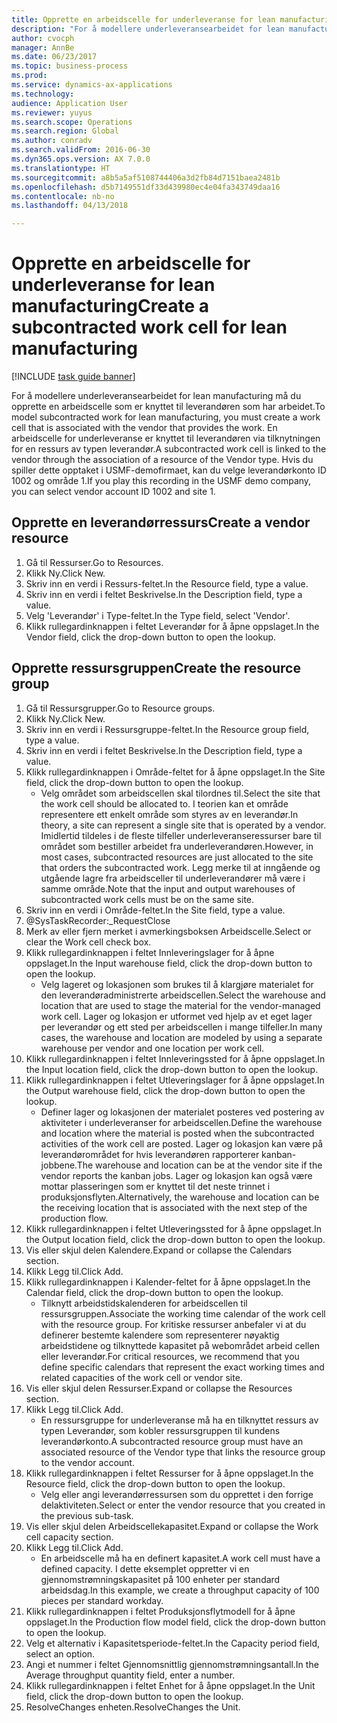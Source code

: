 ```yaml
--- 
title: Opprette en arbeidscelle for underleveranse for lean manufacturing
description: "For å modellere underleveransearbeidet for lean manufacturing må du opprette en arbeidscelle som er knyttet til leverandøren som har arbeidet."
author: cvocph
manager: AnnBe
ms.date: 06/23/2017
ms.topic: business-process
ms.prod: 
ms.service: dynamics-ax-applications
ms.technology: 
audience: Application User
ms.reviewer: yuyus
ms.search.scope: Operations
ms.search.region: Global
ms.author: conradv
ms.search.validFrom: 2016-06-30
ms.dyn365.ops.version: AX 7.0.0
ms.translationtype: HT
ms.sourcegitcommit: a8b5a5af5108744406a3d2fb84d7151baea2481b
ms.openlocfilehash: d5b7149551df33d439980ec4e04fa343749daa16
ms.contentlocale: nb-no
ms.lasthandoff: 04/13/2018

---
```

# <a name="create-a-subcontracted-work-cell-for-lean-manufacturing"></a><span data-ttu-id="cd75b-103">Opprette en arbeidscelle for underleveranse for lean manufacturing</span><span class="sxs-lookup"><span data-stu-id="cd75b-103">Create a subcontracted work cell for lean manufacturing</span></span>

[!INCLUDE [task guide banner](../../includes/task-guide-banner.md)]

<span data-ttu-id="cd75b-104">For å modellere underleveransearbeidet for lean manufacturing må du opprette en arbeidscelle som er knyttet til leverandøren som har arbeidet.</span><span class="sxs-lookup"><span data-stu-id="cd75b-104">To model subcontracted work for lean manufacturing, you must create a work cell that is associated with the vendor that provides the work.</span></span> <span data-ttu-id="cd75b-105">En arbeidscelle for underleveranse er knyttet til leverandøren via tilknytningen for en ressurs av typen leverandør.</span><span class="sxs-lookup"><span data-stu-id="cd75b-105">A subcontracted work cell is linked to the vendor through the association of a resource of the Vendor type.</span></span> <span data-ttu-id="cd75b-106">Hvis du spiller dette opptaket i USMF-demofirmaet, kan du velge leverandørkonto ID 1002 og område 1.</span><span class="sxs-lookup"><span data-stu-id="cd75b-106">If you play this recording in the USMF demo company, you can select vendor account ID 1002 and site 1.</span></span>


## <a name="create-a-vendor-resource"></a><span data-ttu-id="cd75b-107">Opprette en leverandørressurs</span><span class="sxs-lookup"><span data-stu-id="cd75b-107">Create a vendor resource</span></span>
1. <span data-ttu-id="cd75b-108">Gå til Ressurser.</span><span class="sxs-lookup"><span data-stu-id="cd75b-108">Go to Resources.</span></span>
2. <span data-ttu-id="cd75b-109">Klikk Ny.</span><span class="sxs-lookup"><span data-stu-id="cd75b-109">Click New.</span></span>
3. <span data-ttu-id="cd75b-110">Skriv inn en verdi i Ressurs-feltet.</span><span class="sxs-lookup"><span data-stu-id="cd75b-110">In the Resource field, type a value.</span></span>
4. <span data-ttu-id="cd75b-111">Skriv inn en verdi i feltet Beskrivelse.</span><span class="sxs-lookup"><span data-stu-id="cd75b-111">In the Description field, type a value.</span></span>
5. <span data-ttu-id="cd75b-112">Velg 'Leverandør' i Type-feltet.</span><span class="sxs-lookup"><span data-stu-id="cd75b-112">In the Type field, select 'Vendor'.</span></span>
6. <span data-ttu-id="cd75b-113">Klikk rullegardinknappen i feltet Leverandør for å åpne oppslaget.</span><span class="sxs-lookup"><span data-stu-id="cd75b-113">In the Vendor field, click the drop-down button to open the lookup.</span></span>

## <a name="create-the-resource-group"></a><span data-ttu-id="cd75b-114">Opprette ressursgruppen</span><span class="sxs-lookup"><span data-stu-id="cd75b-114">Create the resource group</span></span>
1. <span data-ttu-id="cd75b-115">Gå til Ressursgrupper.</span><span class="sxs-lookup"><span data-stu-id="cd75b-115">Go to Resource groups.</span></span>
2. <span data-ttu-id="cd75b-116">Klikk Ny.</span><span class="sxs-lookup"><span data-stu-id="cd75b-116">Click New.</span></span>
3. <span data-ttu-id="cd75b-117">Skriv inn en verdi i Ressursgruppe-feltet.</span><span class="sxs-lookup"><span data-stu-id="cd75b-117">In the Resource group field, type a value.</span></span>
4. <span data-ttu-id="cd75b-118">Skriv inn en verdi i feltet Beskrivelse.</span><span class="sxs-lookup"><span data-stu-id="cd75b-118">In the Description field, type a value.</span></span>
5. <span data-ttu-id="cd75b-119">Klikk rullegardinknappen i Område-feltet for å åpne oppslaget.</span><span class="sxs-lookup"><span data-stu-id="cd75b-119">In the Site field, click the drop-down button to open the lookup.</span></span>
    * <span data-ttu-id="cd75b-120">Velg området som arbeidscellen skal tilordnes til.</span><span class="sxs-lookup"><span data-stu-id="cd75b-120">Select the site that the work cell should be allocated to.</span></span> <span data-ttu-id="cd75b-121">I teorien kan et område representere ett enkelt område som styres av en leverandør.</span><span class="sxs-lookup"><span data-stu-id="cd75b-121">In theory, a site can represent a single site that is operated by a vendor.</span></span> <span data-ttu-id="cd75b-122">Imidlertid tildeles i de fleste tilfeller underleveranseressurser bare til området som bestiller arbeidet fra underleverandøren.</span><span class="sxs-lookup"><span data-stu-id="cd75b-122">However, in most cases, subcontracted resources are just allocated to the site that orders the subcontracted work.</span></span> <span data-ttu-id="cd75b-123">Legg merke til at inngående og utgående lagre fra arbeidsceller til underleverandører må være i samme område.</span><span class="sxs-lookup"><span data-stu-id="cd75b-123">Note that the input and output warehouses of subcontracted work cells must be on the same site.</span></span>  
6. <span data-ttu-id="cd75b-124">Skriv inn en verdi i Område-feltet.</span><span class="sxs-lookup"><span data-stu-id="cd75b-124">In the Site field, type a value.</span></span>
7. @SysTaskRecorder:_RequestClose
8. <span data-ttu-id="cd75b-125">Merk av eller fjern merket i avmerkingsboksen Arbeidscelle.</span><span class="sxs-lookup"><span data-stu-id="cd75b-125">Select or clear the Work cell check box.</span></span>
9. <span data-ttu-id="cd75b-126">Klikk rullegardinknappen i feltet Innleveringslager for å åpne oppslaget.</span><span class="sxs-lookup"><span data-stu-id="cd75b-126">In the Input warehouse field, click the drop-down button to open the lookup.</span></span>
    * <span data-ttu-id="cd75b-127">Velg lageret og lokasjonen som brukes til å klargjøre materialet for den leverandøradministrerte arbeidscellen.</span><span class="sxs-lookup"><span data-stu-id="cd75b-127">Select the warehouse and location that are used to stage the material for the vendor-managed work cell.</span></span> <span data-ttu-id="cd75b-128">Lager og lokasjon er utformet ved hjelp av et eget lager per leverandør og ett sted per arbeidscellen i mange tilfeller.</span><span class="sxs-lookup"><span data-stu-id="cd75b-128">In many cases, the warehouse and location are modeled by using a separate warehouse per vendor and one location per work cell.</span></span>  
10. <span data-ttu-id="cd75b-129">Klikk rullegardinknappen i feltet Innleveringssted for å åpne oppslaget.</span><span class="sxs-lookup"><span data-stu-id="cd75b-129">In the Input location field, click the drop-down button to open the lookup.</span></span>
11. <span data-ttu-id="cd75b-130">Klikk rullegardinknappen i feltet Utleveringslager for å åpne oppslaget.</span><span class="sxs-lookup"><span data-stu-id="cd75b-130">In the Output warehouse field, click the drop-down button to open the lookup.</span></span>
    * <span data-ttu-id="cd75b-131">Definer lager og lokasjonen der materialet posteres ved postering av aktiviteter i underleveranser for arbeidscellen.</span><span class="sxs-lookup"><span data-stu-id="cd75b-131">Define the warehouse and location where the material is posted when the subcontracted activities of the work cell are posted.</span></span> <span data-ttu-id="cd75b-132">Lager og lokasjon kan være på leverandørområdet for hvis leverandøren rapporterer kanban-jobbene.</span><span class="sxs-lookup"><span data-stu-id="cd75b-132">The warehouse and location can be at the vendor site if the vendor reports the kanban jobs.</span></span> <span data-ttu-id="cd75b-133">Lager og lokasjon kan også være mottar plasseringen som er knyttet til det neste trinnet i produksjonsflyten.</span><span class="sxs-lookup"><span data-stu-id="cd75b-133">Alternatively, the warehouse and location can be the receiving location that is associated with the next step of the production flow.</span></span>  
12. <span data-ttu-id="cd75b-134">Klikk rullegardinknappen i feltet Utleveringssted for å åpne oppslaget.</span><span class="sxs-lookup"><span data-stu-id="cd75b-134">In the Output location field, click the drop-down button to open the lookup.</span></span>
13. <span data-ttu-id="cd75b-135">Vis eller skjul delen Kalendere.</span><span class="sxs-lookup"><span data-stu-id="cd75b-135">Expand or collapse the Calendars section.</span></span>
14. <span data-ttu-id="cd75b-136">Klikk Legg til.</span><span class="sxs-lookup"><span data-stu-id="cd75b-136">Click Add.</span></span>
15. <span data-ttu-id="cd75b-137">Klikk rullegardinknappen i Kalender-feltet for å åpne oppslaget.</span><span class="sxs-lookup"><span data-stu-id="cd75b-137">In the Calendar field, click the drop-down button to open the lookup.</span></span>
    * <span data-ttu-id="cd75b-138">Tilknytt arbeidstidskalenderen for arbeidscellen til ressursgruppen.</span><span class="sxs-lookup"><span data-stu-id="cd75b-138">Associate the working time calendar of the work cell with the resource group.</span></span> <span data-ttu-id="cd75b-139">For kritiske ressurser anbefaler vi at du definerer bestemte kalendere som representerer nøyaktig arbeidstidene og tilknyttede kapasitet på webområdet arbeid cellen eller leverandør.</span><span class="sxs-lookup"><span data-stu-id="cd75b-139">For critical resources, we recommend that you define specific calendars that represent the exact working times and related capacities of the work cell or vendor site.</span></span>  
16. <span data-ttu-id="cd75b-140">Vis eller skjul delen Ressurser.</span><span class="sxs-lookup"><span data-stu-id="cd75b-140">Expand or collapse the Resources section.</span></span>
17. <span data-ttu-id="cd75b-141">Klikk Legg til.</span><span class="sxs-lookup"><span data-stu-id="cd75b-141">Click Add.</span></span>
    * <span data-ttu-id="cd75b-142">En ressursgruppe for underleveranse må ha en tilknyttet ressurs av typen Leverandør, som kobler ressursgruppen til kundens leverandørkonto.</span><span class="sxs-lookup"><span data-stu-id="cd75b-142">A subcontracted resource group must have an associated resource of the Vendor type that links the resource group to the vendor account.</span></span>  
18. <span data-ttu-id="cd75b-143">Klikk rullegardinknappen i feltet Ressurser for å åpne oppslaget.</span><span class="sxs-lookup"><span data-stu-id="cd75b-143">In the Resource field, click the drop-down button to open the lookup.</span></span>
    * <span data-ttu-id="cd75b-144">Velg eller angi leverandørressursen som du opprettet i den forrige delaktiviteten.</span><span class="sxs-lookup"><span data-stu-id="cd75b-144">Select or enter the vendor resource that you created in the previous sub-task.</span></span>  
19. <span data-ttu-id="cd75b-145">Vis eller skjul delen Arbeidscellekapasitet.</span><span class="sxs-lookup"><span data-stu-id="cd75b-145">Expand or collapse the Work cell capacity section.</span></span>
20. <span data-ttu-id="cd75b-146">Klikk Legg til.</span><span class="sxs-lookup"><span data-stu-id="cd75b-146">Click Add.</span></span>
    * <span data-ttu-id="cd75b-147">En arbeidscelle må ha en definert kapasitet.</span><span class="sxs-lookup"><span data-stu-id="cd75b-147">A work cell must have a defined capacity.</span></span> <span data-ttu-id="cd75b-148">I dette eksemplet oppretter vi en gjennomstrømningskapasitet på 100 enheter per standard arbeidsdag.</span><span class="sxs-lookup"><span data-stu-id="cd75b-148">In this example, we create a throughput capacity of 100 pieces per standard workday.</span></span>  
21. <span data-ttu-id="cd75b-149">Klikk rullegardinknappen i feltet Produksjonsflytmodell for å åpne oppslaget.</span><span class="sxs-lookup"><span data-stu-id="cd75b-149">In the Production flow model field, click the drop-down button to open the lookup.</span></span>
22. <span data-ttu-id="cd75b-150">Velg et alternativ i Kapasitetsperiode-feltet.</span><span class="sxs-lookup"><span data-stu-id="cd75b-150">In the Capacity period field, select an option.</span></span>
23. <span data-ttu-id="cd75b-151">Angi et nummer i feltet Gjennomsnittlig gjennomstrømningsantall.</span><span class="sxs-lookup"><span data-stu-id="cd75b-151">In the Average throughput quantity field, enter a number.</span></span>
24. <span data-ttu-id="cd75b-152">Klikk rullegardinknappen i feltet Enhet for å åpne oppslaget.</span><span class="sxs-lookup"><span data-stu-id="cd75b-152">In the Unit field, click the drop-down button to open the lookup.</span></span>
25. <span data-ttu-id="cd75b-153">ResolveChanges enheten.</span><span class="sxs-lookup"><span data-stu-id="cd75b-153">ResolveChanges the Unit.</span></span>


